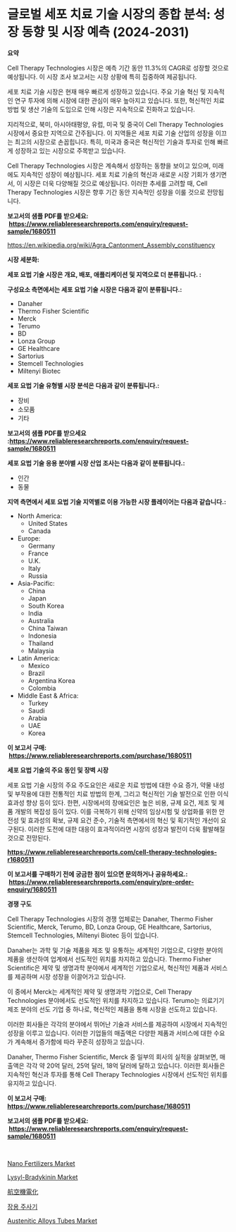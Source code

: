 <p><h1>글로벌 세포 치료 기술 시장의 종합 분석: 성장 동향 및 시장 예측 (2024-2031)</h1></p><p><strong>요약</strong></p>
<p><p>Cell Therapy Technologies 시장은 예측 기간 동안 11.3%의 CAGR로 성장할 것으로 예상됩니다. 이 시장 조사 보고서는 시장 상황에 특히 집중하여 제공됩니다.</p><p>세포 치료 기술 시장은 현재 매우 빠르게 성장하고 있습니다. 주요 기술 혁신 및 지속적인 연구 투자에 의해 시장에 대한 관심이 매우 높아지고 있습니다. 또한, 혁신적인 치료 방법 및 생산 기술의 도입으로 인해 시장은 지속적으로 진화하고 있습니다.</p><p>지리적으로, 북미, 아시아태평양, 유럽, 미국 및 중국이 Cell Therapy Technologies 시장에서 중요한 지역으로 간주됩니다. 이 지역들은 세포 치료 기술 산업의 성장을 이끄는 최고의 시장으로 손꼽힙니다. 특히, 미국과 중국은 혁신적인 기술과 투자로 인해 빠르게 성장하고 있는 시장으로 주목받고 있습니다.</p><p>Cell Therapy Technologies 시장은 계속해서 성장하는 동향을 보이고 있으며, 미래에도 지속적인 성장이 예상됩니다. 세포 치료 기술의 혁신과 새로운 시장 기회가 생기면서, 이 시장은 더욱 다양해질 것으로 예상됩니다. 이러한 추세를 고려할 때, Cell Therapy Technologies 시장은 향후 기간 동안 지속적인 성장을 이룰 것으로 전망됩니다.</p></p>
<p><strong>보고서의 샘플 PDF를 받으세요: &nbsp;<a href="https://www.reliableresearchreports.com/enquiry/request-sample/1680511">https://www.reliableresearchreports.com/enquiry/request-sample/1680511</a></strong></p>
<p><a href="https://en.wikipedia.org/wiki/Agra_Cantonment_Assembly_constituency">https://en.wikipedia.org/wiki/Agra_Cantonment_Assembly_constituency</a></p>
<p><strong>시장 세분화:</strong></p>
<p><strong> 세포 요법 기술 시장은 개요, 배포, 애플리케이션 및 지역으로 더 분류됩니다. :</strong></p>
<p><strong>구성요소 측면에서는 세포 요법 기술 시장은 다음과 같이 분류됩니다.:</strong></p>
<p><ul><li>Danaher</li><li>Thermo Fisher Scientific</li><li>Merck</li><li>Terumo</li><li>BD</li><li>Lonza Group</li><li>GE Healthcare</li><li>Sartorius</li><li>Stemcell Technologies</li><li>Miltenyi Biotec</li></ul></p>
<p><strong> 세포 요법 기술 유형별 시장 분석은 다음과 같이 분류됩니다.:</strong></p>
<p><ul><li>장비</li><li>소모품</li><li>기타</li></ul></p>
<p><strong>보고서의 샘플 PDF를 받으세요 :<a href="https://www.reliableresearchreports.com/enquiry/request-sample/1680511">https://www.reliableresearchreports.com/enquiry/request-sample/1680511</a></strong></p>
<p><strong> 세포 요법 기술 응용 분야별 시장 산업 조사는 다음과 같이 분류됩니다.:</strong></p>
<p><ul><li>인간</li><li>동물</li></ul></p>
<p><strong>지역 측면에서 세포 요법 기술 지역별로 이용 가능한 시장 플레이어는 다음과 같습니다.:</strong></p>
<p><ul>
    <li>
        North America:
        <ul>
            <li>United States</li>
            <li>Canada</li>
        </ul>
    </li>
    <li>
        Europe:
        <ul>
            <li>Germany</li>
            <li>France</li>
            <li>U.K.</li>
            <li>Italy</li>
            <li>Russia</li>
        </ul>
    </li>
    <li>
        Asia-Pacific:
        <ul>
            <li>China</li>
            <li>Japan</li>
            <li>South Korea</li>
            <li>India</li>
            <li>Australia</li>
            <li>China Taiwan</li>
            <li>Indonesia</li>
            <li>Thailand</li>
            <li>Malaysia</li>
        </ul>
    </li>
    <li>
        Latin America:
        <ul>
            <li>Mexico</li>
            <li>Brazil</li>
            <li>Argentina Korea</li>
            <li>Colombia</li>
        </ul>
    </li>
    <li>
        Middle East & Africa:
        <ul>
            <li>Turkey</li>
            <li>Saudi</li>
            <li>Arabia</li>
            <li>UAE</li>
            <li>Korea</li>
        </ul>
    </li>
    </ul></p>
<p><strong>이 보고서 구매: &nbsp;<a href="https://www.reliableresearchreports.com/purchase/1680511">https://www.reliableresearchreports.com/purchase/1680511</a></strong></p>
<p><strong>세포 요법 기술의 주요 동인 및 장벽 시장</strong></p>
<p><p>세포 요법 기술 시장의 주요 주도요인은 새로운 치료 방법에 대한 수요 증가, 약물 내성 및 부작용에 대한 전통적인 치료 방법의 한계, 그리고 혁신적인 기술 발전으로 인한 이식 효과성 향상 등이 있다. 한편, 시장에서의 장애요인은 높은 비용, 규제 요건, 제조 및 제품 개발의 복잡성 등이 있다. 이를 극복하기 위해 신약의 임상시험 및 상업화를 위한 안전성 및 효과성의 확보, 규제 요건 준수, 기술적 측면에서의 혁신 및 획기적인 개선이 요구된다. 이러한 도전에 대한 대응이 효과적이라면 시장의 성장과 발전이 더욱 활발해질 것으로 전망된다.</p></p>
<p><strong><a href="https://www.reliableresearchreports.com/cell-therapy-technologies-r1680511">https://www.reliableresearchreports.com/cell-therapy-technologies-r1680511</a></strong></p>
<p><strong>이 보고서를 구매하기 전에 궁금한 점이 있으면 문의하거나 공유하세요.: &nbsp;<a href="https://www.reliableresearchreports.com/enquiry/pre-order-enquiry/1680511">https://www.reliableresearchreports.com/enquiry/pre-order-enquiry/1680511</a></strong></p>
<p><strong>경쟁 구도</strong></p>
<p><p>Cell Therapy Technologies 시장의 경쟁 업체로는 Danaher, Thermo Fisher Scientific, Merck, Terumo, BD, Lonza Group, GE Healthcare, Sartorius, Stemcell Technologies, Miltenyi Biotec 등이 있습니다. </p><p>Danaher는 과학 및 기술 제품을 제조 및 유통하는 세계적인 기업으로, 다양한 분야의 제품을 생산하여 업계에서 선도적인 위치를 차지하고 있습니다. Thermo Fisher Scientific은 제약 및 생명과학 분야에서 세계적인 기업으로서, 혁신적인 제품과 서비스를 제공하며 시장 성장을 이끌어가고 있습니다. </p><p>이 중에서 Merck는 세계적인 제약 및 생명과학 기업으로, Cell Therapy Technologies 분야에서도 선도적인 위치를 차지하고 있습니다. Terumo는 의료기기 제조 분야의 선도 기업 중 하나로, 혁신적인 제품을 통해 시장을 선도하고 있습니다. </p><p>이러한 회사들은 각각의 분야에서 뛰어난 기술과 서비스를 제공하여 시장에서 지속적인 성장을 이루고 있습니다. 이러한 기업들의 매출액은 다양한 제품과 서비스에 대한 수요가 계속해서 증가함에 따라 꾸준히 성장하고 있습니다. </p><p>Danaher, Thermo Fisher Scientific, Merck 중 일부의 회사의 실적을 살펴보면, 매출액은 각각 약 20억 달러, 25억 달러, 18억 달러에 달하고 있습니다. 이러한 회사들은 지속적인 혁신과 투자를 통해 Cell Therapy Technologies 시장에서 선도적인 위치를 유지하고 있습니다.</p></p>
<p><strong>이 보고서 구매: &nbsp; <a href="https://www.reliableresearchreports.com/purchase/1680511">https://www.reliableresearchreports.com/purchase/1680511</a></strong></p>
<p><strong>보고서의 샘플 PDF를 받으세요: &nbsp;<a href="https://www.reliableresearchreports.com/enquiry/request-sample/1680511">https://www.reliableresearchreports.com/enquiry/request-sample/1680511</a></strong><strong></strong></p>
<p>&nbsp;</p>
<p><p><a href="https://www.linkedin.com/pulse/nano-fertilizers-industry-analysis-report-its-market-size-y6vge?trackingId=9zrEniJb%2B0XNAbH%2BDVsWaQ%3D%3D">Nano Fertilizers Market</a></p><p><a href="https://github.com/nicholepatriciadoylenwnrjr0/Market-Research-Report-List-3/blob/main/lysyl-bradykinin-market.md">Lysyl-Bradykinin Market</a></p><p><a href="https://github.com/RandallRunte2023/Market-Research-Report-List-2/blob/main/5301608183028.md">航空機電化</a></p><p><a href="https://github.com/LuckeyCorbin/Market-Research-Report-List-1/blob/main/6684175185668.md">장용 주사기</a></p><p><a href="https://www.linkedin.com/pulse/austenitic-alloys-tubes-market-trends-analysis-opportunities-qhh1e?trackingId=A6fXSmtP3NKd4qcBHY6iRA%3D%3D">Austenitic Alloys Tubes Market</a></p></p>
